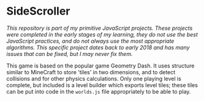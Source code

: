 # SideScroller
*This repository is part of my primitive JavaScript projects. These projects were completed in the early stages of my learning, they do not use the best JavaScript practices, and do not always use the most appropriate algorithms. This specific project dates back to early 2018 and has many issues that can be fixed, but I may never fix them.*

This game is based on the popular game Geometry Dash. It uses structure similar to MineCraft to store 'tiles' in two dimensions, and to detect collisions and for other physics calculations. Only one playing level is complete, but included is a level builder which exports level tiles; these tiles can be put into code in the ```worlds.js``` file appropriately to be able to play.
